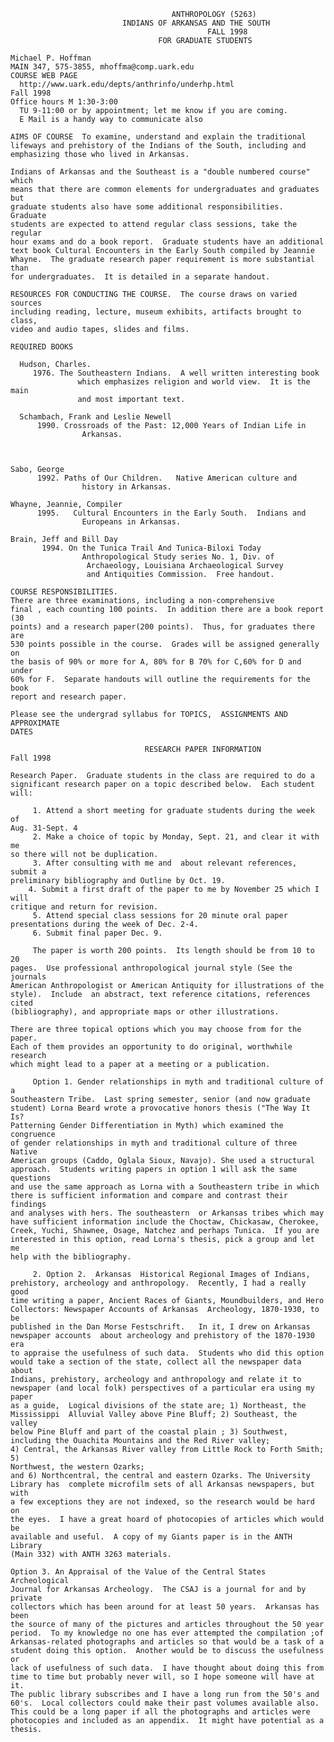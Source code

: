 
    
    
                                        ANTHROPOLOGY (5263)
                             INDIANS OF ARKANSAS AND THE SOUTH
                                                FALL 1998
                                     FOR GRADUATE STUDENTS
    
    Michael P. Hoffman
    MAIN 347, 575-3855, mhoffma@comp.uark.edu
    COURSE WEB PAGE
      http://www.uark.edu/depts/anthrinfo/underhp.html
    Fall 1998
    Office hours M 1:30-3:00
      TU 9-11:00 or by appointment; let me know if you are coming.
      E Mail is a handy way to communicate also
    
    AIMS OF COURSE  To examine, understand and explain the traditional
    lifeways and prehistory of the Indians of the South, including and
    emphasizing those who lived in Arkansas.
    
    Indians of Arkansas and the Southeast is a "double numbered course" which
    means that there are common elements for undergraduates and graduates but
    graduate students also have some additional responsibilities.  Graduate
    students are expected to attend regular class sessions, take the regular
    hour exams and do a book report.  Graduate students have an additional
    text book Cultural Encounters in the Early South compiled by Jeannie
    Whayne.  The graduate research paper requirement is more substantial than
    for undergraduates.  It is detailed in a separate handout.
    
    RESOURCES FOR CONDUCTING THE COURSE.  The course draws on varied sources
    including reading, lecture, museum exhibits, artifacts brought to class,
    video and audio tapes, slides and films.
    
    REQUIRED BOOKS 
    
      Hudson, Charles.
         1976. The Southeastern Indians.  A well written interesting book
                   which emphasizes religion and world view.  It is the main
                   and most important text.
    
      Schambach, Frank and Leslie Newell
          1990. Crossroads of the Past: 12,000 Years of Indian Life in
                    Arkansas.
    
    
    
    Sabo, George
          1992. Paths of Our Children.   Native American culture and
                    history in Arkansas.
    
    Whayne, Jeannie, Compiler
          1995.   Cultural Encounters in the Early South.  Indians and
                    Europeans in Arkansas. 
    
    Brain, Jeff and Bill Day
           1994. On the Tunica Trail And Tunica-Biloxi Today  
                    Anthropological Study series No. 1, Div. of 
                     Archaeology, Louisiana Archaeological Survey
                     and Antiquities Commission.  Free handout.
    
    COURSE RESPONSIBILITIES.
    There are three examinations, including a non-comprehensive
    final , each counting 100 points.  In addition there are a book report (30
    points) and a research paper(200 points).  Thus, for graduates there are
    530 points possible in the course.  Grades will be assigned generally on
    the basis of 90% or more for A, 80% for B 70% for C,60% for D and under
    60% for F.  Separate handouts will outline the requirements for the book
    report and research paper.
    
    Please see the undergrad syllabus for TOPICS,  ASSIGNMENTS AND APPROXIMATE
    DATES
    
                                  RESEARCH PAPER INFORMATION
    Fall 1998
    
    Research Paper.  Graduate students in the class are required to do a
    significant research paper on a topic described below.  Each student will:
    
         1. Attend a short meeting for graduate students during the week of
    Aug. 31-Sept. 4
         2. Make a choice of topic by Monday, Sept. 21, and clear it with me
    so there will not be duplication.
         3. After consulting with me and  about relevant references, submit a
    preliminary bibliography and Outline by Oct. 19.
        4. Submit a first draft of the paper to me by November 25 which I will
    critique and return for revision.
         5. Attend special class sessions for 20 minute oral paper
    presentations during the week of Dec. 2-4. 
         6. Submit final paper Dec. 9.                                         
    
         The paper is worth 200 points.  Its length should be from 10 to 20
    pages.  Use professional anthropological journal style (See the journals
    American Anthropologist or American Antiquity for illustrations of the
    style).  Include  an abstract, text reference citations, references cited
    (bibliography), and appropriate maps or other illustrations.
    
    There are three topical options which you may choose from for the paper.
    Each of them provides an opportunity to do original, worthwhile research
    which might lead to a paper at a meeting or a publication.
    
         Option 1. Gender relationships in myth and traditional culture of a
    Southeastern Tribe.  Last spring semester, senior (and now graduate
    student) Lorna Beard wrote a provocative honors thesis ("The Way It Is?
    Patterning Gender Differentiation in Myth) which examined the congruence
    of gender relationships in myth and traditional culture of three Native
    American groups (Caddo, Oglala Sioux, Navajo). She used a structural
    approach.  Students writing papers in option 1 will ask the same questions
    and use the same approach as Lorna with a Southeastern tribe in which
    there is sufficient information and compare and contrast their findings
    and analyses with hers. The southeastern  or Arkansas tribes which may
    have sufficient information include the Choctaw, Chickasaw, Cherokee,
    Creek, Yuchi, Shawnee, Osage, Natchez and perhaps Tunica.  If you are
    interested in this option, read Lorna's thesis, pick a group and let me
    help with the bibliography.
    
         2. Option 2.  Arkansas  Historical Regional Images of Indians,
    prehistory, archeology and anthropology.  Recently, I had a really good
    time writing a paper, Ancient Races of Giants, Moundbuilders, and Hero
    Collectors: Newspaper Accounts of Arkansas  Archeology, 1870-1930, to be
    published in the Dan Morse Festschrift.   In it, I drew on Arkansas
    newspaper accounts  about archeology and prehistory of the 1870-1930  era
    to appraise the usefulness of such data.  Students who did this option
    would take a section of the state, collect all the newspaper data about
    Indians, prehistory, archeology and anthropology and relate it to
    newspaper (and local folk) perspectives of a particular era using my paper
    as a guide,  Logical divisions of the state are; 1) Northeast, the
    Mississippi  Alluvial Valley above Pine Bluff; 2) Southeast, the valley
    below Pine Bluff and part of the coastal plain ; 3) Southwest, including the Ouachita Mountains and the Red River valley;
    4) Central, the Arkansas River valley from Little Rock to Forth Smith; 5)
    Northwest, the western Ozarks;
    and 6) Northcentral, the central and eastern Ozarks. The University
    Library has  complete microfilm sets of all Arkansas newspapers, but with
    a few exceptions they are not indexed, so the research would be hard on
    the eyes.  I have a great hoard of photocopies of articles which would be
    available and useful.  A copy of my Giants paper is in the ANTH Library
    (Main 332) with ANTH 3263 materials.
    
    Option 3. An Appraisal of the Value of the Central States Archeological
    Journal for Arkansas Archeology.  The CSAJ is a journal for and by private
    collectors which has been around for at least 50 years.  Arkansas has been
    the source of many of the pictures and articles throughout the 50 year
    period.  To my knowledge no one has ever attempted the compilation ;of
    Arkansas-related photographs and articles so that would be a task of a
    student doing this option.  Another would be to discuss the usefulness or
    lack of usefulness of such data.  I have thought about doing this from
    time to time but probably never will, so I hope someone will have at it.
    The public library subscribes and I have a long run from the 50's and
    60's.  Local collectors could make their past volumes available also.
    This could be a long paper if all the photographs and articles were
    photocopies and included as an appendix.  It might have potential as a
    thesis.
      
    
    

